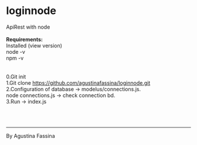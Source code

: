 # loginnode
ApiRest with node
<br><br>
<b>Requirements:</b><br>
  Installed (view version)<br>
    node -v<br>
    npm -v<br>
<br>
<br>
0.Git init<br>
1.Git clone https://github.com/agustinafassina/loginnode.git<br>
2.Configuration of database -> modelus/connections.js.<br>
    node connections.js -> check connection bd.<br>
3.Run -> index.js<br>
<br>


<br>
<hr>
By Agustina Fassina
